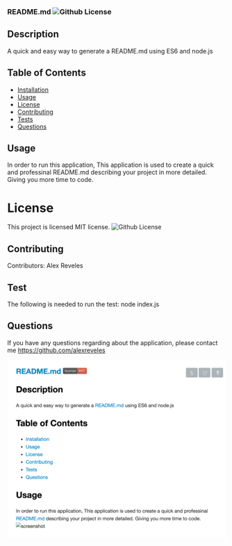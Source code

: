 
  ### README.md ![Github License](https://img.shields.io/badge/license-MIT-red.svg)
  
  ## Description
  A quick and easy way to generate a README.md using ES6 and node.js
  ##  Table of Contents
  * [Installation](#installation)
  * [Usage](#usage)
  * [License](#License)
  * [Contributing](#contributing)
  * [Tests](#Tests)
  * [Questions](#questions)
  
  ## Usage
  In order to run this application, This application is used to create a  quick and professinal README.md describing your project in more detailed. Giving you more time to code.
  
  
  # License
  This project is  licensed MIT license.
  ![Github License](https://img.shields.io/badge/license-MIT-red.svg)
  ## Contributing
  Contributors: Alex Reveles
  ## Test
  The following is needed to run the test: node index.js
  ## Questions
  If you have any questions regarding about the application, please contact me https://github.com/alexreveles


![](./assets/images/readme.png)
